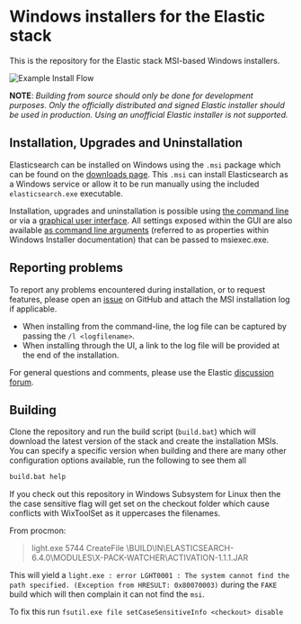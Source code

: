 # Windows installers for the Elastic stack

This is the repository for the Elastic stack MSI-based Windows installers.

![Example Install Flow](images/example-flow.gif)

**NOTE**: *Building from source should only be done for development purposes. Only the officially distributed and signed Elastic installer should be used in production. Using an unofficial Elastic installer is not supported.*

## Installation, Upgrades and Uninstallation

Elasticsearch can be installed on Windows using the `.msi` package which can be found on the [downloads page](https://www.elastic.co/downloads/elasticsearch). This `.msi` can install Elasticsearch as a Windows service or allow it to be run manually using the included `elasticsearch.exe` executable.

Installation, upgrades and uninstallation is possible using [the command line](https://www.elastic.co/guide/en/elasticsearch/reference/current/windows.html#install-msi-command-line) or via a [graphical user interface](https://www.elastic.co/guide/en/elasticsearch/reference/current/windows.html#install-msi-gui). All settings exposed within the GUI are also available [as command line arguments](https://www.elastic.co/guide/en/elasticsearch/reference/current/windows.html#msi-command-line-options) (referred to as properties within Windows Installer documentation) that can be passed to msiexec.exe.


## Reporting problems
To report any problems encountered during installation, or to request features, please open an [issue](https://github.com/elastic/windows-installers/issues) on GitHub and attach the MSI installation log if applicable. 

- When installing from the command-line, the log file can be captured by passing the `/l <logfilename>`.
- When installing through the UI, a link to the log file will be provided at the end of the installation.

For general questions and comments, please use the Elastic [discussion forum](https://discuss.elastic.co/).

## Building

Clone the repository and run the build script (`build.bat`) which will download the latest version of the stack and create the installation MSIs. You can specify a specific version when building and there are many other configuration options available, run the following to see them all

```bat
build.bat help
```

If you check out this repository in Windows Subsystem for Linux then the the case sensitive flag will get set on the checkout folder which cause conflicts with WixToolSet as it uppercases the filenames.

From procmon:

> light.exe    5744    CreateFile    <checkout>\BUILD\IN\ELASTICSEARCH-6.4.0\MODULES\X-PACK-WATCHER\ACTIVATION-1.1.1.JAR  

This will yield a `light.exe : error LGHT0001 : The system cannot find the path specified. (Exception from HRESULT: 0x80070003)` during the `FAKE` build which will then complain it can not find the `msi`.

To fix this run `fsutil.exe file setCaseSensitiveInfo <checkout> disable`
